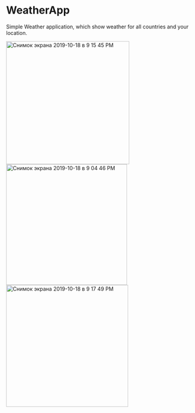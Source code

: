 # WeatherApp

Simple Weather application, which show weather for all countries and your location.

<img width="333" alt="Снимок экрана 2019-10-18 в 9 15 45 PM" src="https://user-images.githubusercontent.com/24794589/67114233-8821c080-f1ec-11e9-8e79-76c3015a511a.png"> <img width="327" alt="Снимок экрана 2019-10-18 в 9 04 46 PM" src="https://user-images.githubusercontent.com/24794589/67113697-32004d80-f1eb-11e9-83a0-0b27689f2c9.png"> <img width="330" alt="Снимок экрана 2019-10-18 в 9 17 49 PM" src="https://user-images.githubusercontent.com/24794589/67114382-d6cf5a80-f1ec-11e9-9234-d45a7c8e3af8.png">
